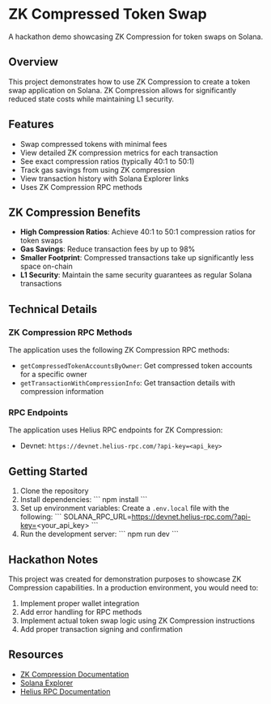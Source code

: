 # ZK Compressed Token Swap

A hackathon demo showcasing ZK Compression for token swaps on Solana.

## Overview

This project demonstrates how to use ZK Compression to create a token swap application on Solana. ZK Compression allows for significantly reduced state costs while maintaining L1 security.

## Features

- Swap compressed tokens with minimal fees
- View detailed ZK compression metrics for each transaction
- See exact compression ratios (typically 40:1 to 50:1)
- Track gas savings from using ZK compression
- View transaction history with Solana Explorer links
- Uses ZK Compression RPC methods

## ZK Compression Benefits

- **High Compression Ratios**: Achieve 40:1 to 50:1 compression ratios for token swaps
- **Gas Savings**: Reduce transaction fees by up to 98%
- **Smaller Footprint**: Compressed transactions take up significantly less space on-chain
- **L1 Security**: Maintain the same security guarantees as regular Solana transactions

## Technical Details

### ZK Compression RPC Methods

The application uses the following ZK Compression RPC methods:

- `getCompressedTokenAccountsByOwner`: Get compressed token accounts for a specific owner
- `getTransactionWithCompressionInfo`: Get transaction details with compression information

### RPC Endpoints

The application uses Helius RPC endpoints for ZK Compression:

- Devnet: `https://devnet.helius-rpc.com/?api-key=<api_key>`

## Getting Started

1. Clone the repository
2. Install dependencies:
   \`\`\`
   npm install
   \`\`\`
3. Set up environment variables:
   Create a `.env.local` file with the following:
   \`\`\`
   SOLANA_RPC_URL=https://devnet.helius-rpc.com/?api-key=<your_api_key>
   \`\`\`
4. Run the development server:
   \`\`\`
   npm run dev
   \`\`\`

## Hackathon Notes

This project was created for demonstration purposes to showcase ZK Compression capabilities. In a production environment, you would need to:

1. Implement proper wallet integration
2. Add error handling for RPC methods
3. Implement actual token swap logic using ZK Compression instructions
4. Add proper transaction signing and confirmation

## Resources

- [ZK Compression Documentation](https://www.zkcompression.com/developers/addresses-and-urls)
- [Solana Explorer](https://explorer.solana.com/?cluster=devnet)
- [Helius RPC Documentation](https://docs.helius.dev/)
